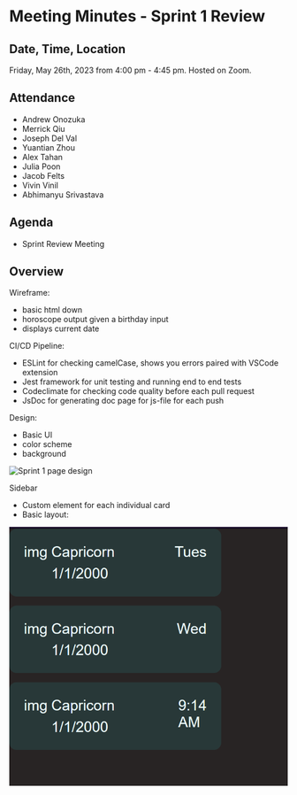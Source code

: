 # Meeting Minutes - Sprint 1 Review

## Date, Time, Location

Friday, May 26th, 2023 from 4:00 pm -  4:45 pm. Hosted on Zoom.

## Attendance
- Andrew Onozuka
- Merrick Qiu
- Joseph Del Val
- Yuantian Zhou
- Alex Tahan
- Julia Poon
- Jacob Felts
- Vivin Vinil
- Abhimanyu Srivastava

## Agenda

- Sprint Review Meeting

## Overview

Wireframe:
- basic html down
- horoscope output given a birthday input
- displays current date

CI/CD Pipeline:
- ESLint for checking camelCase, shows you errors paired with VSCode extension
- Jest framework for unit testing and running end to end tests
- Codeclimate for checking code quality before each pull request
- JsDoc for generating doc page for js-file for each push

Design:
- Basic UI
- color scheme
- background

![Sprint 1 page design](images/sprint1-design.png)

Sidebar
- Custom element for each individual card
- Basic layout:

![Current sidebar design](images/sidebar1.png)